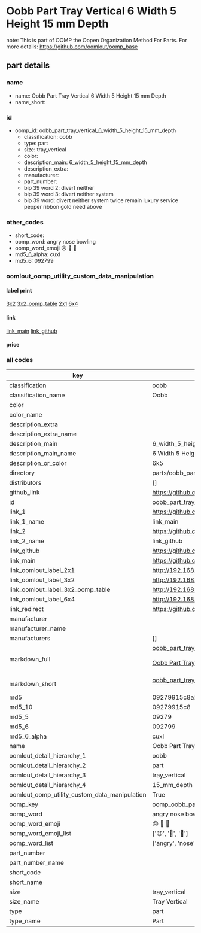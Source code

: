 # Oobb Part Tray Vertical 6 Width 5 Height 15 mm Depth  

note: This is part of OOMP the Oopen Organization Method For Parts. For more details: https://github.com/oomlout/oomp_base

##  part details
  







### name
* name: Oobb Part Tray Vertical 6 Width 5 Height 15 mm Depth
* name_short: 
### id
* oomp_id: oobb_part_tray_vertical_6_width_5_height_15_mm_depth
  * classification: oobb
  * type: part
  * size: tray_vertical
  * color: 
  * description_main: 6_width_5_height_15_mm_depth
  * description_extra: 
  * manufacturer: 
  * part_number: 
  * bip 39 word 2: divert neither
  * bip 39 word 3: divert neither system
  * bip 39 word: divert neither system twice remain luxury service pepper ribbon gold need above

### other_codes
* short_code: 
* oomp_word: angry nose bowling
* oomp_word_emoji :angry: :nose: :bowling:
* md5_6_alpha: cuxl
* md5_6: 092799






### oomlout_oomp_utility_custom_data_manipulation
#### label print
[3x2](http://192.168.1.245:1112/?label=oomp%20cuxl)
[3x2_oomp_table](http://192.168.1.108:1112/?label=oomp%20cuxl)
[2x1](http://192.168.1.242:1112/?label=oomp%20cuxl)
[6x4](http://192.168.1.55:1112/?label=oomp%20cuxl)    

#### link

[link_main](https://github.com/oomlout/oomlout_oomp_version_1_messy/tree/main/parts/oobb_part_tray_vertical_6_width_5_height_15_mm_depth) [link_github](https://github.com/oomlout/oomlout_oomp_version_1_messy/tree/main/parts/oobb_part_tray_vertical_6_width_5_height_15_mm_depth)                             

#### price







### all codes 
| key | value |  
| --- | --- |  
| classification | oobb |  
| classification_name | Oobb |  
| color |  |  
| color_name |  |  
| description_extra |  |  
| description_extra_name |  |  
| description_main | 6_width_5_height_15_mm_depth |  
| description_main_name | 6 Width 5 Height 15 mm Depth |  
| description_or_color | 6k5 |  
| directory | parts/oobb_part_tray_vertical_6_width_5_height_15_mm_depth |  
| distributors | [] |  
| github_link | https://github.com/oomlout/oomlout_oomp_part_src/tree/main/parts/oobb_part_tray_vertical_6_width_5_height_15_mm_depth |  
| id | oobb_part_tray_vertical_6_width_5_height_15_mm_depth |  
| link_1 | https://github.com/oomlout/oomlout_oomp_version_1_messy/tree/main/parts/oobb_part_tray_vertical_6_width_5_height_15_mm_depth |  
| link_1_name | link_main |  
| link_2 | https://github.com/oomlout/oomlout_oomp_version_1_messy/tree/main/parts/oobb_part_tray_vertical_6_width_5_height_15_mm_depth |  
| link_2_name | link_github |  
| link_github | https://github.com/oomlout/oomlout_oomp_version_1_messy/tree/main/parts/oobb_part_tray_vertical_6_width_5_height_15_mm_depth |  
| link_main | https://github.com/oomlout/oomlout_oomp_version_1_messy/tree/main/parts/oobb_part_tray_vertical_6_width_5_height_15_mm_depth |  
| link_oomlout_label_2x1 | http://192.168.1.242:1112/?label=oomp%20cuxl |  
| link_oomlout_label_3x2 | http://192.168.1.245:1112/?label=oomp%20cuxl |  
| link_oomlout_label_3x2_oomp_table | http://192.168.1.108:1112/?label=oomp%20cuxl |  
| link_oomlout_label_6x4 | http://192.168.1.55:1112/?label=oomp%20cuxl |  
| link_redirect | https://github.com/oomlout/oomlout_oomp_version_1_messy/tree/main/parts/oobb_part_tray_vertical_6_width_5_height_15_mm_depth |  
| manufacturer |  |  
| manufacturer_name |  |  
| manufacturers | [] |  
| markdown_full | [oobb_part_tray_vertical_6_width_5_height_15_mm_depth](none)<br>[](none)<br>[Oobb Part Tray Vertical 6 Width 5 Height 15 Mm Depth](none)<br><br> |  
| markdown_short | [oobb_part_tray_vertical_6_width_5_height_15_mm_depth](none)<br><br> |  
| md5 | 09279915c8a2f886155aceb5b9a509fe |  
| md5_10 | 09279915c8 |  
| md5_5 | 09279 |  
| md5_6 | 092799 |  
| md5_6_alpha | cuxl |  
| name | Oobb Part Tray Vertical 6 Width 5 Height 15 mm Depth |  
| oomlout_detail_hierarchy_1 | oobb |  
| oomlout_detail_hierarchy_2 | part |  
| oomlout_detail_hierarchy_3 | tray_vertical |  
| oomlout_detail_hierarchy_4 | 15_mm_depth |  
| oomlout_oomp_utility_custom_data_manipulation | True |  
| oomp_key | oomp_oobb_part_tray_vertical_6_width_5_height_15_mm_depth |  
| oomp_word | angry nose bowling |  
| oomp_word_emoji | :angry: :nose: :bowling: |  
| oomp_word_emoji_list | [':angry:', ':nose:', ':bowling:'] |  
| oomp_word_list | ['angry', 'nose', 'bowling'] |  
| part_number |  |  
| part_number_name |  |  
| short_code |  |  
| short_name |  |  
| size | tray_vertical |  
| size_name | Tray Vertical |  
| type | part |  
| type_name | Part |  
